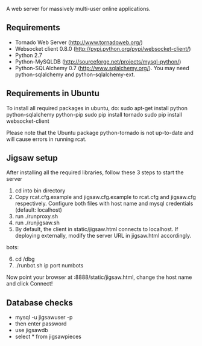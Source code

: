 A web server for massively multi-user online applications.

Requirements
---

- Tornado Web Server (http://www.tornadoweb.org/)
- Websocket client 0.8.0 (http://pypi.python.org/pypi/websocket-client/)
- Python 2.7
- Python-MySQLDB (http://sourceforge.net/projects/mysql-python/)
- Python-SQLAlchemy 0.7 (http://www.sqlalchemy.org/). You may need python-sqlalchemy and python-sqlalchemy-ext.


Requirements in Ubuntu
---

To install all required packages in ubuntu, do:
sudo apt-get install python python-sqlalchemy python-pip
sudo pip install tornado
sudo pip install websocket-client

Please note that the Ubuntu package python-tornado is not up-to-date and
will cause errors in running rcat.

Jigsaw setup
--- 

After installing all the required libraries, follow these 3 steps to start the server

1. cd into bin directory
2. Copy rcat.cfg.example and jigsaw.cfg.example to rcat.cfg and jigsaw.cfg respectively. Configure both files with host name and mysql credentials (default: localhost)
3. run ./runproxy.sh
4. run ./runjigsaw.sh
5. By default, the client in static/jigsaw.html connects to localhost. If deploying externally, modify the server URL in jigsaw.html accordingly.

bots:

6. cd /dbg
7. ./runbot.sh ip port numbots


Now point your browser at <host>:8888/static/jigsaw.html, change the host name and click Connect!


Database checks
---

- mysql -u jigsawuser -p 
- then enter password
- use jigsawdb
- select * from jigsawpieces
